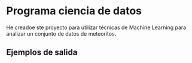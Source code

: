 # Programa ciencia de datos

He creadoe ste proyecto para utilizar técnicas de Machine Learning para analizar un conjunto de datos de meteoritos.

## Ejemplos de salida

